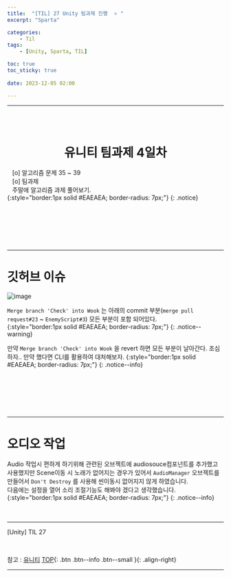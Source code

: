 ```yaml
---
title:  "[TIL] 27 Unity 팀과제 진행  ⭐ "
excerpt: "Sparta"

categories:
    - Til
tags:
    - [Unity, Sparta, TIL]

toc: true
toc_sticky: true
 
date: 2023-12-05 02:00

---
```

- - -


<BR><BR>


<center><H1>  유니티 팀과제 4일차 </H1></center>

&nbsp;&nbsp; [o] 알고리즘 문제   35 ~ 39   
&nbsp;&nbsp; [o] 팀과제  
&nbsp;&nbsp; 주말에 알고리즘 과제 풀어보기.   
{:style="border:1px solid #EAEAEA; border-radius: 7px;"}
{: .notice}  

<br><br><br><br><br>
- - - 

# 깃허브 이슈
![image](https://github.com/levell1/levell1.github.io/assets/96651722/53f345fa-72d2-4a05-8875-fc80be291aae)

`Merge branch 'Check' into Wook` 는 아래의 commit 부분(`merge pull request#23` ~ `EnemyScript#3`) 모든 부분이 포함 되어있다.  
{:style="border:1px solid #EAEAEA; border-radius: 7px;"}
{: .notice--warning}  

만약 `Merge branch 'Check' into Wook` 을 revert 하면 모든 부분이 날아간다.
조심하자.. 만약 했다면 CLI를 활용하여 대처해보자.
{:style="border:1px solid #EAEAEA; border-radius: 7px;"}
{: .notice--info} 

<br><br><br><br><br>
- - - 

# 오디오 작업
Audio 작업시 편하게 하기위해 관련된 오브젝트에 audiosouce컴포넌트를 추가했고 사용했지만 Scene이동 시 노래가 없어지는 경우가 있어서 `AudioManager` 오브젝트를 만들어서 `Don't Destroy` 를 사용해 씬이동시 없어지지 않게 하였습니다.  
다음에는 설정을 열어 소리 조절기능도 해봐야 겠다고 생각했습니다.  
{:style="border:1px solid #EAEAEA; border-radius: 7px;"}
{: .notice--info}  
<br><br>
- - - 

[Unity] TIL 27

<br>

참고 : [유니티](https://docs.unity3d.com/kr/)
[TOP](#){: .btn .btn--info .btn--small }{: .align-right}
<br>
- - -
